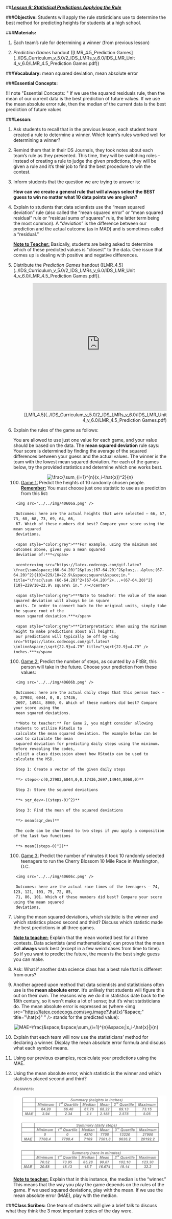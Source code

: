 ##***<u>Lesson 6: Statistical Predictions Applying the Rule</u>***

###**Objective:**
Students will apply the rule statisticians use to determine the best method for predicting heights for
students at a high school.

###**Materials:**
1. Each team’s rule for determining a winner (from previous lesson)

2. *Prediction Games* handout ([LMR_4.5_Prediction Games](../IDS_Curriculum_v_5.0/2_IDS_LMRs_v_6.0/IDS_LMR_Unit 4_v_6.0/LMR_4.5_Prediction Games.pdf))

###**Vocabulary:**
mean squared deviation, mean absolute error

###**Essential Concepts:**

!!! note "Essential Concepts: " 
    If we use the squared residuals rule, then the mean of our current data is the best
    prediction of future values. If we use the mean absolute error rule, then the median of the current data is the
    best prediction of future values

###**Lesson:**
1. Ask students to recall that in the previous lesson, each student team created a rule to determine
a winner. Which team’s rules worked well for determining a winner?

2. Remind them that in their DS Journals, they took notes about each team’s rule as they presented.
This time, they will be switching roles – instead of creating a rule to judge the given predictions,
they will be given a rule and it’s their job to find the best procedure to win the contest.

3. Inform students that the question we are trying to answer is:

    **How can we create a general rule that will always select the BEST guess to win no matter
    what 10 data points we are given?**

4. Explain to students that data scientists use the “mean squared deviation” rule (also called the
“mean squared error” or “mean squared residual” rule or “residual sums of squares” rule, the
latter term being the most common). A “*deviation*” is the difference between our prediction and
the actual outcome (as in MAD) and is sometimes called a “residual.”

    **<u>Note to Teacher:</u>** Basically, students are being asked to determine which of these predicted
    values is "closest" to the data. One issue that comes up is dealing with positive and negative
    differences.

5. Distribute the *Prediction Games* handout ([LMR_4.5](../IDS_Curriculum_v_5.0/2_IDS_LMRs_v_6.0/IDS_LMR_Unit 4_v_6.0/LMR_4.5_Prediction Games.pdf)).
    <div align="right"><iframe src="https://docs.google.com/viewerng/viewer?url=https://curriculum.idsucla.org/IDS_Curriculum_v_5.0/2_IDS_LMRs_v_6.0/IDS_LMR_Unit 4_v_6.0/LMR_4.5_Prediction Games.pdf&embedded=true" style=" width:420px;height:400px;" frameborder="0"></iframe><br>[LMR_4.5](../IDS_Curriculum_v_5.0/2_IDS_LMRs_v_6.0/IDS_LMR_Unit 4_v_6.0/LMR_4.5_Prediction Games.pdf)</div>

6. Explain the rules of the game as follows:

    You are allowed to use just one value for each game, and your value should be based on the
    data. The **mean squared deviation** rule says: Your score is determined by finding the average of
    the squared differences between your guess and the actual values. The winner is the team with
    the lowest mean squared deviation. For each of the games below, try the provided statistics and
    determine which one works best.

    <center><img src="https://latex.codecogs.com/gif.latex?\frac{\sum_{i=1}^{n}(x_i-\hat{x})^2}{n}" title="\frac{\sum_{i=1}^{n}(x_i-\hat{x})^2}{n}" /></center>

    100. <u>Game 1:</u> Predict the heights of 10 randomly chosen people.
    **<u>Remember:</u>** You must choose
    just one statistic to use as a prediction from this list:

        <img src="../../img/40606a.png" />

        Outcomes: here are the actual heights that were selected – 66, 67, 73, 68, 68, 73, 69, 64, 66,
        67. Which of these numbers did best? Compare your score using the mean squared
        deviations.

        <span style="color:grey">***For example, using the minimum and outcomes above, gives you a mean squared
        deviation of:***</span>

        <center><img src="https://latex.codecogs.com/gif.latex?\frac{\sum&space;(66-64.20)^2&plus;(67-64.20)^2&plus;...&plus;(67-64.20)^2}{10}=229/10=22.9\&space;square\&space;in." title="\frac{\sum (66-64.20)^2+(67-64.20)^2+...+(67-64.20)^2}{10}=229/10=22.9\ square\ in." /></center>

        <span style="color:grey">***Note to teacher: The value of the mean squared deviation will always be in square
        units. In order to convert back to the original units, simply take the square root of the
        mean squared deviation.***</span>

        <span style="color:grey">***Interpretation: When using the minimum height to make predictions about all heights,
        our predictions will typically be off by <img src="https://latex.codecogs.com/gif.latex?\inline&space;\sqrt{22.9}=4.79" title="\sqrt{22.9}=4.79" /> inches.***</span>    

    100. <u>Game 2:</u> Predict the number of steps, as counted by a FitBit, this person will take in the future.
    Choose your prediction from these values:

        <img src="../../img/40606b.png" />

        Outcomes: here are the actual daily steps that this person took – 0, 27903, 6044, 0, 0, 17436,
        2697, 14944, 8060, 0. Which of these numbers did best? Compare your score using the
        mean squared deviations.

        **Note to teacher:** For Game 2, you might consider allowing students to utilize RStudio to
        calculate the mean squared deviation. The example below can be used to calculate the mean
        squared deviation for predicting daily steps using the minimum. Before revealing the codes,
        elicit a class discussion about how RStudio can be used to calculate the MSD.

        Step 1: Create a vector of the given daily steps

        **> steps<-c(0,27903,6044,0,0,17436,2697,14944,8060,0)**

        Step 2: Store the squared deviations

        **> sqr_dev<-((steps-0)^2)**

        Step 3: Find the mean of the squared deviations

        **> mean(sqr_dev)**

        The code can be shortened to two steps if you apply a composition of the last two functions

        **> mean((steps-0)^2)**

    100. <u>Game 3:</u> Predict the number of minutes it took 10 randomly selected teenagers to run the
    Cherry Blossom 10 Mile Race in Washington, D.C.

        <img src="../../img/40606c.png" />
        
        Outcomes: here are the actual race times of the teenagers – 74, 123, 121, 103, 75, 72, 85,
        71, 86, 101. Which of these numbers did best? Compare your score using the mean squared
        deviations.

7. Using the mean squared deviations, which statistic is the winner and which statistics placed
second and third? Discuss which statistic made the best predictions in all three games.

    **<u>Note to teacher:</u>** Explain that the mean worked best for all three contests. Data scientists (and
    mathematicians) can prove that the mean will **always** work best (except in a few weird cases
    from time to time). So if you want to predict the future, the mean is the best single guess you can
    make.

8. Ask: What if another data science class has a best rule that is different from ours?

9. Another agreed upon method that data scientists and statisticians often use is the **mean
absolute error**. It’s unlikely that students will figure this out on their own. The reasons why we do
it in statistics date back to the 18th century, so it won't make a lot of sense; but it’s what
statisticians do. The mean absolute error is expressed as (where <align><img src="https://latex.codecogs.com/svg.image?\hat{x}"&space;" title="\hat{x}" " /></align> stands for the predicted value):

<center><img src="https://latex.codecogs.com/gif.latex?MAE=\frac{&space;&space;\sum_{i=1}^{n}&space;|x_i-\hat{x}|}{n}" title="MAE=\frac{&space;&space;\sum_{i=1}^{n}&space;|x_i-\hat{x}|}{n}" ></center>

10. Explain that each team will now use the statisticians’ method for declaring a winner. Display the
mean absolute error formula and discuss what each symbol means.

11. Using our previous examples, recalculate your predictions using the MAE.

12. Using the mean absolute error, which statistic is the winner and which statistics placed second
and third?

    <span style="color:grey">***Answers:***</span>

    <img src="../../img/40612.png" />

    **<u>Note to teacher:</u>** Explain that in this instance, the median is the “winner.” This means that the
    way you play the game depends on the rules of the game. If we used squared deviations, play
    with the mean. If we use the mean absolute error (MAE), play with the median.

###**Class Scribes:**
One team of students will give a brief talk to discuss what they think the 3 most important topics of the
day were.